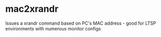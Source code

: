mac2xrandr
==========

Issues a xrandr command based on PC's MAC address - good for LTSP environments with numerous monitor configs
